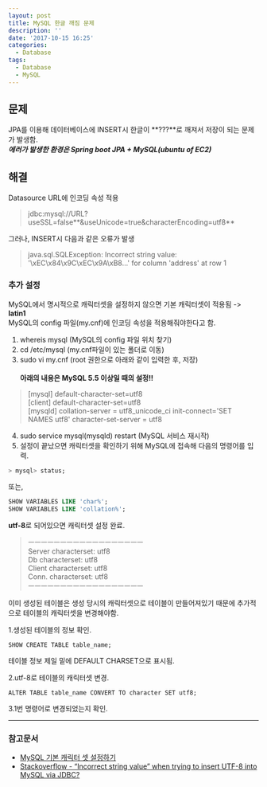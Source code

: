 ```yaml
---
layout: post
title: MySQL 한글 깨짐 문제
description: ''
date: '2017-10-15 16:25'
categories:
  - Database
tags:
  - Database
  - MySQL
---
```

## 문제
JPA를 이용해 데이터베이스에 INSERT시 한글이 **???**로 깨져서 저장이 되는 문제가 발생함. <br/>
___에러가 발생한 환경은 Spring boot JPA + MySQL(ubuntu of EC2)___


## 해결
Datasource URL에 인코딩 속성 적용
> jdbc:mysql://URL?useSSL=false**&useUnicode=true&characterEncoding=utf8**


그러나, INSERT시 다음과 같은 오류가 발생
>  java.sql.SQLException: Incorrect string value: '\xEC\x84\x9C\xEC\x9A\xB8...' for column 'address' at row 1


### 추가 설정
MySQL에서 명시적으로 캐릭터셋을 설정하지 않으면 기본 캐릭터셋이 적용됨 -> **latin1** <br/>
MySQL의 config 파일(my.cnf)에 인코딩 속성을 적용해줘야한다고 함. <br/>

1. whereis mysql (MySQL의 config 파일 위치 찾기) <br/>
2. cd /etc/mysql (my.cnf파일이 있는 폴더로 이동) <br/>
3. sudo vi my.cnf (root 권한으로 아래와 같이 입력한 후, 저장) <br/><br/>
**아래의 내용은 MySQL 5.5 이상일 때의 설정!!** <br/>
> [mysql]
> default-character-set=utf8 <br/>
> [client]
> default-character-set=utf8 <br/>
> [mysqld]
> collation-server = utf8_unicode_ci
> init-connect='SET NAMES utf8'
> character-set-server = utf8

4. sudo service mysql(mysqld) restart (MySQL 서비스 재시작) <br/>
5. 설정이 끝났으면 캐릭터셋을 확인하기 위해 MySQL에 접속해 다음의 명령어를 입력.

``` SQL
> mysql> status;
```

또는,
``` SQL
SHOW VARIABLES LIKE 'char%';
SHOW VARIABLES LIKE 'collation%';
```
**utf-8**로 되어있으면 캐릭터셋 설정 완료.

> ㅡㅡㅡㅡㅡㅡㅡㅡㅡㅡㅡㅡㅡㅡㅡㅡㅡㅡ <br/>
> Server characterset: utf8 <br/>
> Db     characterset: utf8 <br/>
> Client characterset: utf8 <br/>
> Conn.  characterset: utf8 <br/>
> ㅡㅡㅡㅡㅡㅡㅡㅡㅡㅡㅡㅡㅡㅡㅡㅡㅡㅡ <br/>

이미 생성된 테이블은 생성 당시의 캐릭터셋으로 테이블이 만들어져있기 때문에 추가적으로 테이블의 캐릭터셋을 변경해야함. <br/>

1.생성된 테이블의 정보 확인.

``` mysql
SHOW CREATE TABLE table_name;
```

테이블 정보 제일 밑에 DEFAULT CHARSET으로 표시됨.


2.utf-8로 테이블의 캐릭터셋 변경.

``` mysql
ALTER TABLE table_name CONVERT TO character SET utf8;
```

3.1번 명령어로 변경되었는지 확인.

--------------------------------

### 참고문서
* [MySQL 기본 캐릭터 셋 설정하기](https://www.lesstif.com/pages/viewpage.action?pageId=20775198)
* [Stackoverflow - “Incorrect string value” when trying to insert UTF-8 into MySQL via JDBC?](https://stackoverflow.com/questions/10957238/incorrect-string-value-when-trying-to-insert-utf-8-into-mysql-via-jdbc)
